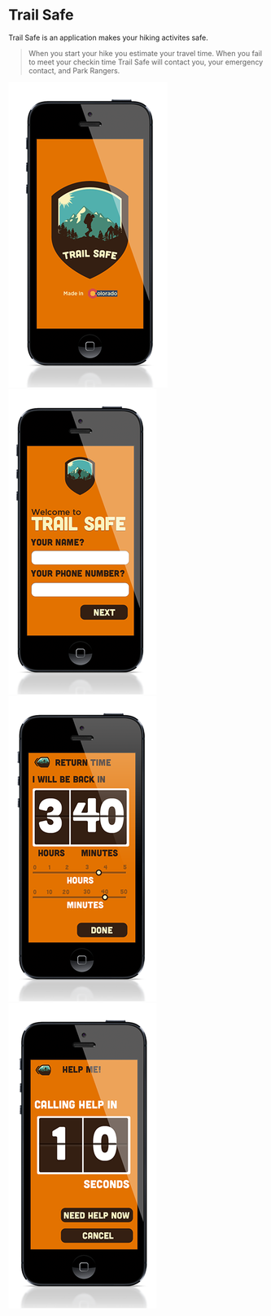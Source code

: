 # Trail Safe

Trail Safe is an application makes your hiking activites
safe.

> When you start your hike you estimate your travel time.
> When you fail to meet your checkin time Trail Safe will
> contact you, your emergency contact, and Park Rangers.

![home](screen_shots/TS1-Home.png)
![info](screen_shots/TS2-Info.png)
![return](screen_shots/TS7-ReturnTime.png)
![help](screen_shots/TS9-HELP.png)
